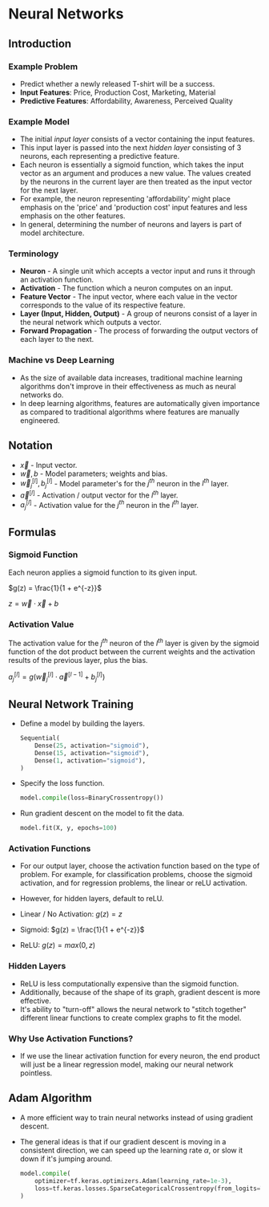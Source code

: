# Neural Networks

## Introduction

### Example Problem

- Predict whether a newly released T-shirt will be a success.
- **Input Features**: Price, Production Cost, Marketing, Material
- **Predictive Features**: Affordability, Awareness, Perceived Quality

### Example Model

- The initial *input layer* consists of a vector containing the input features.
- This input layer is passed into the next *hidden layer* consisting of 3 neurons, each representing a predictive feature.
- Each neuron is essentially a sigmoid function, which takes the input vector as an argument and produces a new value. The values created by the neurons in the current layer are then treated as the input vector for the next layer.
- For example, the neuron representing 'affordability' might place emphasis on the 'price' and 'production cost' input features and less emphasis on the other features.
- In general, determining the number of neurons and layers is part of model architecture.

### Terminology

- **Neuron** - A single unit which accepts a vector input and runs it through an activation function.
- **Activation** - The function which a neuron computes on an input.
- **Feature Vector** - The input vector, where each value in the vector corresponds to the value of its respective feature.
- **Layer (Input, Hidden, Output)** - A group of neurons consist of a layer in the neural network which outputs a vector.
- **Forward Propagation** - The process of forwarding the output vectors of each layer to the next.

### Machine vs Deep Learning

- As the size of available data increases, traditional machine learning algorithms don't improve in their effectiveness as much as neural networks do.
- In deep learning algorithms, features are automatically given importance as compared to traditional algorithms where features are manually engineered.

## Notation

- $\vec{x}$ - Input vector.
- $\vec{w}, b$ - Model parameters; weights and bias.
- $\vec{w}^{[l]}_j, b^{[l]}_j$ - Model parameter's for the $j^{th}$ neuron in the $l^{th}$ layer.
- $\vec{a}^{[l]}$ - Activation / output vector for the $l^{th}$ layer.
- $a^{[l]}_j$ - Activation value for the $j^{th}$ neuron in the $l^{th}$ layer.

## Formulas

### Sigmoid Function

Each neuron applies a sigmoid function to its given input.

$g(z) = \frac{1}{1 + e^{-z}}$

$z = \vec{w} \cdot \vec{x} + b$

### Activation Value

The activation value for the $j^{th}$ neuron of the $l^{th}$ layer is given by the sigmoid function of the dot product between the current weights and the activation results of the previous layer, plus the bias.

$a^{[l]}_j = g(\vec{w}^{[l]}_j \cdot \vec{a}^{[l - 1]} + b^{[l]}_j)$

## Neural Network Training

- Define a model by building the layers.

    ```python
    Sequential(
        Dense(25, activation="sigmoid"),
        Dense(15, activation="sigmoid"),
        Dense(1, activation="sigmoid"),
    )
    ```

- Specify the loss function.

    ```python
    model.compile(loss=BinaryCrossentropy())
    ```

- Run gradient descent on the model to fit the data.

    ```python
    model.fit(X, y, epochs=100)
    ```

### Activation Functions

- For our output layer, choose the activation function based on the type of problem. For example, for classification problems, choose the sigmoid activation, and for regression problems, the linear or reLU activation.
- However, for hidden layers, default to reLU.

- Linear / No Activation: $g(z) = z$
- Sigmoid: $g(z) = \frac{1}{1 + e^{-z}}$
- ReLU: $g(z) = max(0, z)$

### Hidden Layers

- ReLU is less computationally expensive than the sigmoid function.
- Additionally, because of the shape of its graph, gradient descent is more effective.
- It's ability to "turn-off" allows the neural network to "stitch together" different linear functions to create complex graphs to fit the model.

### Why Use Activation Functions?

- If we use the linear activation function for every neuron, the end product will just be a linear regression model, making our neural network pointless.

## Adam Algorithm

- A more efficient way to train neural networks instead of using gradient descent.
- The general ideas is that if our gradient descent is moving in a consistent direction, we can speed up the learning rate $\alpha$, or slow it down if it's jumping around.

    ```python
    model.compile(
        optimizer=tf.keras.optimizers.Adam(learning_rate=1e-3),
        loss=tf.keras.losses.SparseCategoricalCrossentropy(from_logits=True)
    )
    ```
